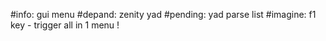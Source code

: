 #info: gui menu
#depand: zenity yad
#pending: yad parse list
#imagine: f1 key - trigger all in 1 menu !

